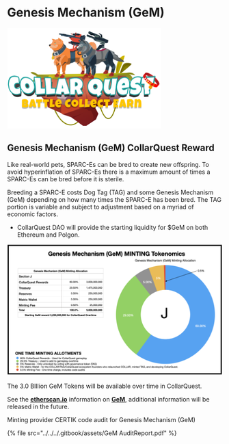 # Genesis Mechanism (GeM)

![CollarQuest a Metaverse Play2Earn Ecosystem](../../../.gitbook/assets/CQ-Title.png)

## Genesis Mechanism (GeM) **CollarQuest Reward**

Like real-world pets, SPARC-Es can be bred to create new offspring. To avoid hyperinflation of SPARC-Es there is a maximum amount of times a SPARC-Es can be bred before it is sterile.

Breeding a SPARC-E costs Dog Tag (TAG) and some Genesis Mechanism (GeM) depending on how many times the SPARC-E has been bred. The TAG portion is variable and subject to adjustment based on a myriad of economic factors.

* CollarQuest DAO will provide the starting liquidity for $GeM on both Ethereum and Polgon.

![](../../../.gitbook/assets/GeM-Minting.png)

The 3.0 BIllion GeM Tokens will be available over time in CollarQuest.

See the [**etherscan.io**](https://etherscan.io/token/0xebc27d9bd8ac268934784dcdf1eaa10dfaf97a9f) information on [**GeM**](https://etherscan.io/token/0xebc27d9bd8ac268934784dcdf1eaa10dfaf97a9f), additional information will be released in the future.

Minting provider CERTIK code audit for Genesis Mechanism (GeM)

{% file src="../../../.gitbook/assets/GeM AuditReport.pdf" %}
